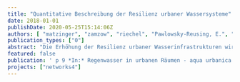 ```yaml
---
title: "Quantitative Beschreibung der Resilienz urbaner Wassersysteme"
date: 2018-01-01
publishDate: 2020-05-25T15:14:06Z
authors: [ "matzinger", "zamzow", "riechel", "Pawlowsky-Reusing, E.", "rouault" ]
publication_types: ["0"]
abstract: "Die Erhöhung der Resilienz urbaner Wasserinfrastrukturen wird oft als wichtiges Ziel genannt. Eine Literaturstudie zeigt, dass dafür konkretisiert werden muss, um welche Infrastruktur es sich handelt, gegenüber welcher Störung sie resilient sein soll und an welcher Leistung sich die Resilienz zeigen soll. Hier wird darauf aufbauend ein quantitativer Ansatz der Resilienzmessung vorgeschlagen, der die Schwere des Leistungsausfalls gegenüber einem Grenzwert über die Zeit integriert und dieses Integral über das Zeitintervall und den gewählten Grenzwert normiert. Eine beispielhafte Anwendung für Stadtentwässerungsstrategien bei Starkregenereignissen zeigt, dass der vorgeschlagene Ansatz den Vorteil hat, dass Dauer und Ausmaß eines Leistungsausfalls in einem Resilienzwert berücksichtigt werden können. Zudem erlaubt der Ansatz eine Evaluation unterschiedlicher Störungen, beispielsweise durch Systemausfälle. Durch die Normierung wird ein Vergleich unterschiedlicher Leistungen von Wasserinfrastruktur ermöglicht. Allerdings ist die normierte Resilienz stark von der Wahl des Zeitintervalls und des festgelegten Grenzwertes abhängig und damit nicht ohne weiteres auf andere Systeme übertragbar."
featured: false
publication: ' p 9 *In:* Regenwasser in urbanen Räumen - aqua urbanica trifft RegenwasserTage. Landau i. d. Pfalz, Germany. 18.-19. Juni 2018'
projects: ["networks4"]
---
```


